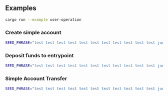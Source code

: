 ## Examples

```bash
cargo run --example user-operation
```

### Create simple account


```bash
SEED_PHRASE="test test test test test test test test test test test junk" BUNDLER_URL="http://127.0.0.1:3000" cargo run --example simple_account_create
```

### Deposit funds to entrypoint

```bash
SEED_PHRASE="test test test test test test test test test test test junk" PROVIDER_URL="http://127.0.0.1:3000" cargo run --example deposit
```


### Simple Account Transfer

```bash
SEED_PHRASE="test test test test test test test test test test test junk" BUNDLER_URL="http://127.0.0.1:3000" cargo run --example transfer
```